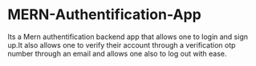 # MERN-Authentification-App
Its a Mern authentification backend app that allows one to login and sign up.It also allows one to verify their account through a verification otp number through an email and  allows one also to log out with ease.
